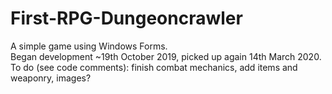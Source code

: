 # First-RPG-Dungeoncrawler
A simple game using Windows Forms.\
Began development ~19th October 2019, picked up again 14th March 2020.\
To do (see code comments): finish combat mechanics, add items and weaponry, images?
